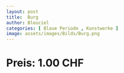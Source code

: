 ```yaml
---
layout: post
title:  Burg
author: Bleuciel
categories: [ Blaue Periode , Kunstwerke ]
image: assets/images/Bilds/Burg.png
---
```

# Preis: 1.00 CHF
